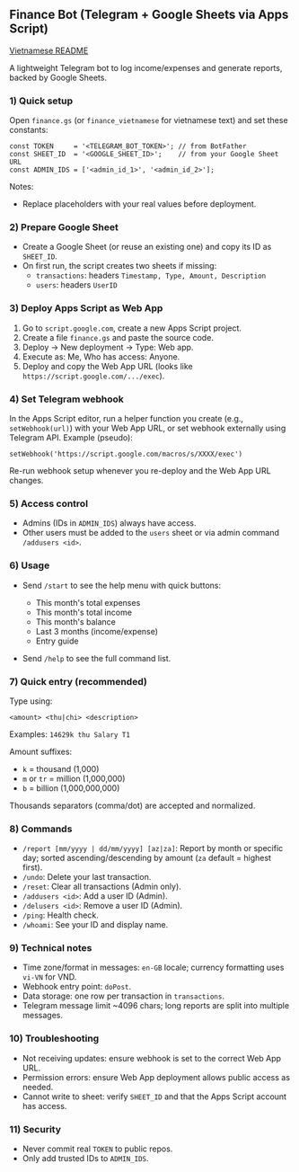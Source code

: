## Finance Bot (Telegram + Google Sheets via Apps Script)

[Vietnamese README](Readme.vi.md)

A lightweight Telegram bot to log income/expenses and generate reports, backed by Google Sheets.

### 1) Quick setup
Open `finance.gs` (or `finance_vietnamese` for vietnamese text) and set these constants:

```
const TOKEN     = '<TELEGRAM_BOT_TOKEN>'; // from BotFather
const SHEET_ID  = '<GOOGLE_SHEET_ID>';    // from your Google Sheet URL
const ADMIN_IDS = ['<admin_id_1>', '<admin_id_2>'];
```

Notes:
- Replace placeholders with your real values before deployment.

### 2) Prepare Google Sheet
- Create a Google Sheet (or reuse an existing one) and copy its ID as `SHEET_ID`.
- On first run, the script creates two sheets if missing:
  - `transactions`: headers `Timestamp, Type, Amount, Description`
  - `users`: headers `UserID`

### 3) Deploy Apps Script as Web App
1. Go to `script.google.com`, create a new Apps Script project.
2. Create a file `finance.gs` and paste the source code.
3. Deploy → New deployment → Type: Web app.
4. Execute as: Me, Who has access: Anyone.
5. Deploy and copy the Web App URL (looks like `https://script.google.com/.../exec`).

### 4) Set Telegram webhook
In the Apps Script editor, run a helper function you create (e.g., `setWebhook(url)`) with your Web App URL, or set webhook externally using Telegram API. Example (pseudo):

```
setWebhook('https://script.google.com/macros/s/XXXX/exec')
```

Re-run webhook setup whenever you re-deploy and the Web App URL changes.

### 5) Access control
- Admins (IDs in `ADMIN_IDS`) always have access.
- Other users must be added to the `users` sheet or via admin command `/addusers <id>`.

### 6) Usage
- Send `/start` to see the help menu with quick buttons:
  - This month's total expenses
  - This month's total income
  - This month's balance
  - Last 3 months (income/expense)
  - Entry guide

- Send `/help` to see the full command list.

### 7) Quick entry (recommended)
Type using:

```
<amount> <thu|chi> <description>
```

Examples: `14629k thu Salary T1`

Amount suffixes:
- `k` = thousand (1,000)
- `m` or `tr` = million (1,000,000)
- `b` = billion (1,000,000,000)

Thousands separators (comma/dot) are accepted and normalized.

### 8) Commands
- `/report [mm/yyyy | dd/mm/yyyy] [az|za]`: Report by month or specific day; sorted ascending/descending by amount (`za` default = highest first).
- `/undo`: Delete your last transaction.
- `/reset`: Clear all transactions (Admin only).
- `/addusers <id>`: Add a user ID (Admin).
- `/delusers <id>`: Remove a user ID (Admin).
- `/ping`: Health check.
- `/whoami`: See your ID and display name.

### 9) Technical notes
- Time zone/format in messages: `en-GB` locale; currency formatting uses `vi-VN` for VND.
- Webhook entry point: `doPost`.
- Data storage: one row per transaction in `transactions`.
- Telegram message limit ~4096 chars; long reports are split into multiple messages.

### 10) Troubleshooting
- Not receiving updates: ensure webhook is set to the correct Web App URL.
- Permission errors: ensure Web App deployment allows public access as needed.
- Cannot write to sheet: verify `SHEET_ID` and that the Apps Script account has access.

### 11) Security
- Never commit real `TOKEN` to public repos.
- Only add trusted IDs to `ADMIN_IDS`.


